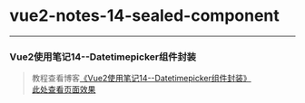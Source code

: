 # vue2-notes-14-sealed-component      
---
### Vue2使用笔记14--Datetimepicker组件封装               

> 教程查看博客[《Vue2使用笔记14--Datetimepicker组件封装》](https://godbasin.github.io/2016/12/17/vue2-notes-14-sealed-component/)           
> [此处查看页面效果](http://ofyya1gfg.bkt.clouddn.com/14-sealed-component/index.html#/app/add/service)
